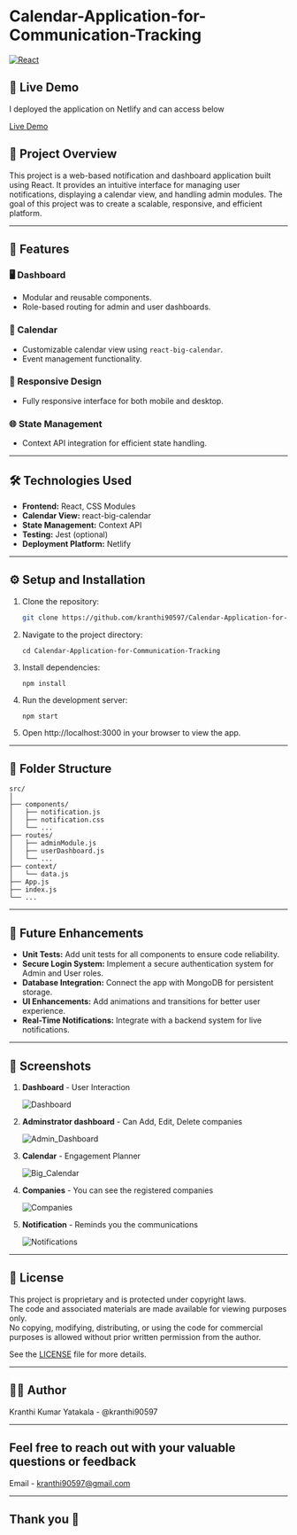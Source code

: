 # Calendar-Application-for-Communication-Tracking

[![React](https://img.shields.io/badge/React-18.2.0-blue)](https://reactjs.org/)  

## 🚀 Live Demo

I deployed the application on Netlify and can access below

[Live Demo](https://kranthikumar-entnt-calendar-app.netlify.app/)


## 🚀 Project Overview

This project is a web-based notification and dashboard application built using React. It provides an intuitive interface for managing user notifications, displaying a calendar view, and handling admin modules. The goal of this project was to create a scalable, responsive, and efficient platform.

---

## 🎯 Features  

### 🖥️ Dashboard  
- Modular and reusable components.  
- Role-based routing for admin and user dashboards.  

### 📆 Calendar  
- Customizable calendar view using `react-big-calendar`.  
- Event management functionality.

### 📱 Responsive Design  
- Fully responsive interface for both mobile and desktop.  

### 🌐 State Management  
- Context API integration for efficient state handling.  


---

## 🛠️ Technologies Used

- **Frontend:** React, CSS Modules
- **Calendar View:** react-big-calendar
- **State Management:** Context API
- **Testing:** Jest (optional)
- **Deployment Platform:** Netlify

---

## ⚙️ Setup and Installation

1. Clone the repository:
   ```bash
   git clone https://github.com/kranthi90597/Calendar-Application-for-Communication-Tracking.git
   ```
2. Navigate to the project directory:
   ```
   cd Calendar-Application-for-Communication-Tracking
   ```
3. Install dependencies:
   ```
   npm install
   ```
4. Run the development server:
   ```
   npm start
   ```
5. Open http://localhost:3000 in your browser to view the app.

---

## 📂 Folder Structure
```
src/
│
├── components/
│   ├── notification.js
│   ├── notification.css
│   └── ...
├── routes/
│   ├── adminModule.js
│   ├── userDashboard.js
│   └── ...
├── context/
│   └── data.js
├── App.js
├── index.js
└── ...
```

---

## 📝 Future Enhancements  
- **Unit Tests:** Add unit tests for all components to ensure code reliability.  
- **Secure Login System:** Implement a secure authentication system for Admin and User roles.  
- **Database Integration:** Connect the app with MongoDB for persistent storage.  
- **UI Enhancements:** Add animations and transitions for better user experience.  
- **Real-Time Notifications:** Integrate with a backend system for live notifications.

  
---

## 📸 Screenshots  

1. **Dashboard** - User Interaction
   
   ![Dashboard](https://github.com/user-attachments/assets/c521799f-030c-4a14-8137-f353ee319593)

3. **Adminstrator dashboard** - Can Add, Edit, Delete companies
   
   ![Admin_Dashboard](https://github.com/user-attachments/assets/4e0fe58c-a614-4b65-9d37-dd862cae7676)

4. **Calendar** - Engagement Planner
   
   ![Big_Calendar](https://github.com/user-attachments/assets/ee5eceec-6f76-47d9-a340-8cc0acdeb762)

5. **Companies** - You can see the registered companies
   
   ![Companies](https://github.com/user-attachments/assets/f8096679-22af-4b76-af95-a6c520936ff1)

6. **Notification** - Reminds you the communications
   
   ![Notifications](https://github.com/user-attachments/assets/bd0f1318-397f-4c28-8fcd-e4f0deeeafdb)


---
## 📜 License

This project is proprietary and is protected under copyright laws.  
The code and associated materials are made available for viewing purposes only.  
No copying, modifying, distributing, or using the code for commercial purposes is allowed without prior written permission from the author.  

See the [LICENSE](./LICENSE) file for more details.

---

## 👨‍💻 Author

Kranthi Kumar Yatakala - @kranthi90597

---

## Feel free to reach out with your valuable questions or feedback

Email - kranthi90597@gmail.com

---

## Thank you 🤝



